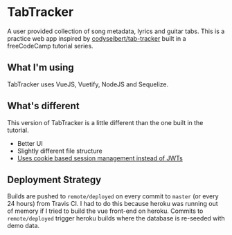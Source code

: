 # TabTracker
A user provided collection of song metadata, lyrics and guitar tabs. This is a practice web app inspired by [codyseibert/tab-tracker](https://github.com/codyseibert/tab-tracker) built in a freeCodeCamp tutorial series.

## What I'm using
TabTracker uses VueJS, Vuetify, NodeJS and Sequelize.

## What's different
This version of TabTracker is a little different than the one built in the tutorial.
- Better UI
- Slightly different file structure
- [Uses cookie based session management instead of JWTs](http://cryto.net/~joepie91/blog/2016/06/13/stop-using-jwt-for-sessions/)

## Deployment Strategy
Builds are pushed to `remote/deployed` on every commit to `master` (or every 24 hours) from Travis CI. I had to do this because heroku was running out of memory if I tried to build the vue front-end on heroku. Commits to `remote/deployed` trigger heroku builds where the database is re-seeded with demo data.
